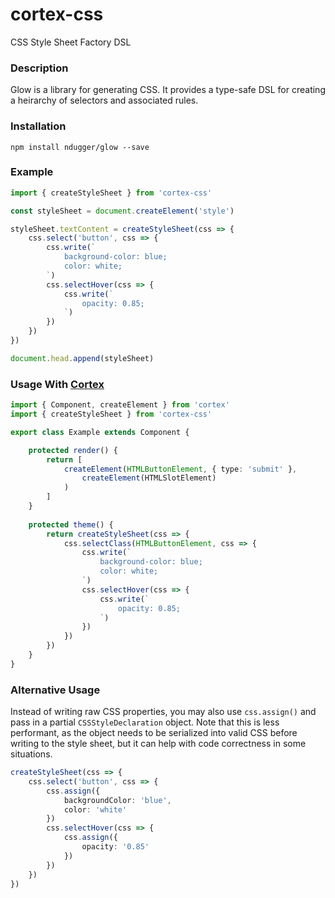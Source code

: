 # cortex-css
CSS Style Sheet Factory DSL

### Description
Glow is a library for generating CSS. It provides a type-safe DSL for creating a heirarchy of selectors and associated rules.

### Installation
```
npm install ndugger/glow --save
```

### Example
```typescript
import { createStyleSheet } from 'cortex-css'

const styleSheet = document.createElement('style')

styleSheet.textContent = createStyleSheet(css => {
    css.select('button', css => {
        css.write(`
            background-color: blue;
            color: white;
        `)
        css.selectHover(css => {
            css.write(`
                opacity: 0.85;
            `)
        })
    })
})

document.head.append(styleSheet)
```

### Usage With [Cortex](//github.com/ndugger/cortex)
```typescript
import { Component, createElement } from 'cortex'
import { createStyleSheet } from 'cortex-css'

export class Example extends Component {

    protected render() {
        return [
            createElement(HTMLButtonElement, { type: 'submit' },
                createElement(HTMLSlotElement)
            )
        ]
    }
    
    protected theme() {
        return createStyleSheet(css => {
            css.selectClass(HTMLButtonElement, css => {
                css.write(`
                    background-color: blue;
                    color: white;
                `)
                css.selectHover(css => {
                    css.write(`
                        opacity: 0.85;
                    `)
                })
            })
        })
    }
}
```

### Alternative Usage
Instead of writing raw CSS properties, you may also use `css.assign()` and pass in a partial `CSSStyleDeclaration` object. Note that this is less performant, as the object needs to be serialized into valid CSS before writing to the style sheet, but it can help with code correctness in some situations.
```typescript
createStyleSheet(css => {
    css.select('button', css => {
        css.assign({
            backgroundColor: 'blue',
            color: 'white'
        })
        css.selectHover(css => {
            css.assign({
                opacity: '0.85'
            })
        })
    })
})
```
